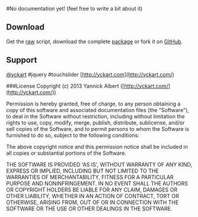#No documentation yet!
(feel free to write a bit about it)

## Download
 Get the [raw](https://raw.github.com/yckart/jquery.touchslider.js/master/jquery.touchslider.js) script, download the complete [package](https://github.com/yckart/jquery.touchslider.js/zipball/master) or fork it on [GitHub](https://github.com/yckart/jquery.touchslider.js/).

## Support

 [@yckart](http://twitter.com/yckart) #jquery #touchslider
 [http://yckart.com](http://yckart.com/)


###License
Copyright (c) 2013 Yannick Albert ([http://yckart.com/](http://yckart.com/))

Permission is hereby granted, free of charge, to any person obtaining a copy of this software and associated documentation files (the "Software"), to deal in the Software without restriction, including without limitation the rights to use, copy, modify, merge, publish, distribute, sublicense, and/or sell copies of the Software, and to permit persons to whom the Software is furnished to do so, subject to the following conditions:

The above copyright notice and this permission notice shall be included in all copies or substantial portions of the Software.

THE SOFTWARE IS PROVIDED 'AS IS', WITHOUT WARRANTY OF ANY KIND, EXPRESS OR IMPLIED, INCLUDING BUT NOT LIMITED TO THE WARRANTIES OF MERCHANTABILITY, FITNESS FOR A PARTICULAR PURPOSE AND NONINFRINGEMENT. IN NO EVENT SHALL THE AUTHORS OR COPYRIGHT HOLDERS BE LIABLE FOR ANY CLAIM, DAMAGES OR OTHER LIABILITY, WHETHER IN AN ACTION OF CONTRACT, TORT OR OTHERWISE, ARISING FROM, OUT OF OR IN CONNECTION WITH THE SOFTWARE OR THE USE OR OTHER DEALINGS IN THE SOFTWARE.